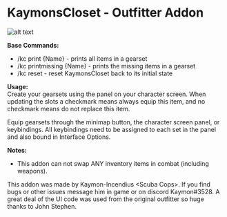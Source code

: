 # **KaymonsCloset - Outfitter Addon**<br/>

![alt text](https://i.imgur.com/9y4MJ2I.png)

**Base Commands:**
* /kc print {Name} - prints all items in a gearset
* /kc printmissing {Name} - prints the missing items in a gearset
* /kc reset - reset KaymonsCloset back to its initial state

**Usage:<br/>**
Create your gearsets using the panel on your character screen. When updating the slots a
checkmark means always equip this item, and no checkmark means do not replace this item.

Equip gearsets through the minimap button, the character screen panel, or keybindings. All keybindings need to be assigned to each set in the panel and also bound in Interface Options.

**Notes:**
* This addon can not swap ANY inventory items in combat (including weapons).

This addon was made by Kaymon-Incendius \<Scuba Cops>. If you find 
bugs or other issues message him in game or on discord Kaymon#3528. A great deal of the UI code was used from the original outfitter so huge thanks to John Stephen.
